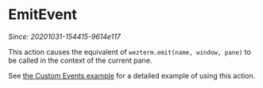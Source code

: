 # EmitEvent

*Since: 20201031-154415-9614e117*

This action causes the equivalent of `wezterm.emit(name, window, pane)` to be
called in the context of the current pane.

See [the Custom Events example](../wezterm/on.md#custom-events) for a detailed
example of using this action.

